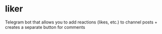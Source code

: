 # liker
Telegram bot that allows you to add reactions (likes, etc.) to channel posts + creates a separate button for comments
